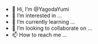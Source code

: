 - 👋 Hi, I’m @YagodaYumi
- 👀 I’m interested in ...
- 🌱 I’m currently learning ...
- 💞️ I’m looking to collaborate on ...
- 📫 How to reach me ...

<!---
YagodaYumi/YagodaYumi is a ✨ special ✨ repository because its `README.md` (this file) appears on your GitHub profile.
You can click the Preview link to take a look at your changes.
--->
